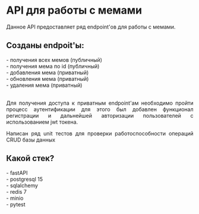 <h1>API для работы с мемами</h1>
Данное API предоставляет ряд endpoint'ов для работы с мемами. 

<h2>Созданы endpoit'ы:</h2>
- получения всех мемов (публичный) <br> 
- получения мема по id (публичный) <br> 
- добавления мема (приватный) <br> 
- обновления мема (приватный) <br> 
- удаления мема (приватный) <br> 
<br> 
<p align="justify">Для получения доступа к приватным endpoint'ам необходимо пройти процесс
аутентификации для этого был добавлен функционал регистрации и дальнейшей 
авторизации пользователей с использованием jwt токена.</p>

<p align="justify">Написан ряд unit тестов для проверки 
работоспособности операций CRUD базы данных</p>

<h2>Какой стек?</h2>
- fastAPI  <br> 
- postgresql 15 <br> 
- sqlalchemy <br> 
- redis 7 <br> 
- minio <br> 
- pytest <br> 